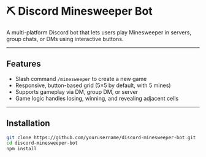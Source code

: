 # ⛏️ Discord Minesweeper Bot

A multi-platform Discord bot that lets users play Minesweeper in servers, group chats, or DMs using interactive buttons.

---

##  Features

- Slash command `/minesweeper` to create a new game
- Responsive, button-based grid (5×5 by default, with 5 mines)
- Supports gameplay via DM, group DM, or server
- Game logic handles losing, winning, and revealing adjacent cells

---

##  Installation

```bash
git clone https://github.com/yourusername/discord-minesweeper-bot.git
cd discord-minesweeper-bot
npm install
